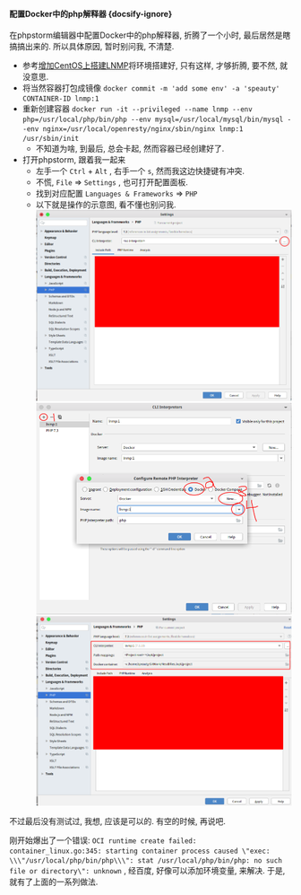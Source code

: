 #### 配置Docker中的php解释器 {docsify-ignore}

在phpstorm编辑器中配置Docker中的php解释器, 折腾了一个小时, 最后居然是瞎搞搞出来的. 所以具体原因, 暂时别问我, 不清楚.

* 参考[增加CentOS上搭建LNMP](/php/环境搭建.md?id=在cenos上搭建lnmp环境)将环境搭建好, 只有这样, 才够折腾, 要不然, 就没意思.
* 将当然容器打包成镜像 `docker commit -m 'add some env' -a 'speauty' CONTAINER-ID lnmp:1`
* 重新创建容器 `docker run -it --privileged --name lnmp --env php=/usr/local/php/bin/php --env mysql=/usr/local/mysql/bin/mysql --env nginx=/usr/local/openresty/nginx/sbin/nginx lnmp:1 /usr/sbin/init`
   * 不知道为啥, 到最后, 总会卡起, 然而容器已经创建好了.
* 打开phpstorm, 跟着我一起来
   * 左手一个 `Ctrl` + `Alt` , 右手一个 `s`, 然而我这边快捷键有冲突.
   * 不慌, `File` => `Settings` , 也可打开配置面板.
   * 找到对应配置 `Languages & Frameworks` => `PHP`
   * 以下就是操作的示意图, 看不懂也别问我.
   ![phptorm-docker-php-cli-01](../source/phptorm-docker-php-cli-01.png)
   ![phptorm-docker-php-cli-02](../source/phptorm-docker-php-cli-02.png)
   ![phptorm-docker-php-cli-03](../source/phptorm-docker-php-cli-03.png)
   
不过最后没有测试过, 我想, 应该是可以的. 有空的时候, 再说吧.

刚开始爆出了一个错误: `OCI runtime create failed: container_linux.go:345: starting container process caused \"exec: \\\"/usr/local/php/bin/php\\\": stat /usr/local/php/bin/php: no such file or directory\": unknown` , 经百度, 好像可以添加环境变量, 来解决. 于是, 就有了上面的一系列做法.